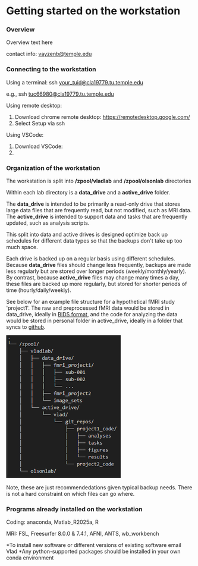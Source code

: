 # Getting started on the workstation


### Overview

Overview text here

contact info: vayzenb@temple.edu

### Connecting to the workstation

Using a terminal:
ssh your_tuid@cla19779.tu.temple.edu

e.g., ssh tuc66980@cla19779.tu.temple.edu

Using remote desktop:
1. Download chrome remote desktop: https://remotedesktop.google.com/
2. Select Setup via ssh


Using VSCode:
1. Download VSCode: 
2. 


### Organization of the workstation

The workstation is split into **/zpool/vladlab** and **/zpool/olsonlab** directories

Within each lab directory is a **data_drive** and a **active_drive** folder. 

The **data_drive** is intended to be primarily a read-only drive that stores large data files that are frequently read, but not modified, such as MRI data.
The **active_drive** is intended to support data and tasks that are frequently updated, such as analysis scripts. 

This split into data and active drives is designed optimize back up schedules for different data types so that the backups don't take up too much space. 

Each drive is backed up on a regular basis using different schedules. Because **data_drive** files should change less frequently, backups are made less regularly but are stored over longer periods (weekly/monthly/yearly).  By contrast, because **active_drive** files may change many times a day, these files are backed up more regularly, but stored for shorter periods of time (hourly/daily/weekly). 

See below for an example file structure for a hypothetical fMRI study 'project1'. The raw and preprocessed fMRI data would be stored in data_drive, ideally in [BIDS format](https://bids.neuroimaging.io/index.html), and the code for analyzing the data would be stored in personal folder in active_drive, ideally in a folder that syncs to [github](https://docs.github.com/en/get-started/git-basics).

![image](files/directory_structure.png)

Note, these are just recommendedations given typical backup needs. There is not a hard constraint on which files can go where.

### Programs already installed on the workstation

Coding: anaconda, Matlab_R2025a, R 

MRI: FSL, Freesurfer 8.0.0 & 7.4.1, AFNI, ANTS, wb_workbench

*To install new software or different versions of existing software email Vlad
*Any python-supported packages should be installed in your own conda environment


